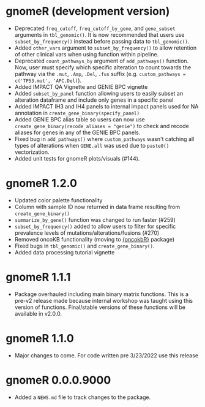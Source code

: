 # gnomeR (development version)

- Deprecated `freq_cutoff`, `freq_cutoff_by_gene`, and `gene_subset` arguments in `tbl_genomic()`. It is now recommended that users use `subset_by_frequency()` instead before passing data to `tbl_genomic()`.
- Added `other_vars` argument to `subset_by_frequency()` to allow retention of other clinical vars when using function within pipeline.
- Deprecated `count_pathways_by` argument of `add_pathways()` function. Now, user must specify which specific alteration to count towards the pathway via the `.mut`, `.Amp`, `.Del`, `.fus` suffix (e.g. `custom_pathways = c('TP53.mut', 'APC.Del)`). 
- Added IMPACT QA Vignette and GENIE BPC vignette
- Added `subset_by_panel` function allowing users to easily subset an alteration dataframe and include only genes in a specific panel
- Added IMPACT IH3 and IH4 panels to internal impact panels used for NA annotation in `create_gene_binary(specify_panel)`
- Added GENIE BPC alias table so users can now use `create_gene_binary(recode_aliases = "genie")` to check and recode aliases for genes in any of the GENIE BPC panels.
- Fixed bug in `add_pathways()` where `custom_pathways` wasn't catching all types of alterations when `GENE.all` was used due to `paste0()` vectorization.
- Added unit tests for gnomeR plots/visuals (#144).

# gnomeR 1.2.0

* Updated color palette functionality
* Column with sample ID now returned in data frame resulting from `create_gene_binary()`
* `summarize_by_gene()` function was changed to run faster (#259)
* `subset_by_frequency()` added to allow users to filter for specific prevalence levels of mutations/alterations/fusions (#270)
* Removed oncoKB functionality (moving to [{oncokbR}](https://github.com/karissawhiting/oncokbR) package)
* Fixed bugs in `tbl_genomic()` and `create_gene_binary()`. 
* Added data processing tutorial vignette 

# gnomeR 1.1.1

* Package overhauled including main binary matrix functions. This is a pre-v2 release made because internal workshop was taught using this version of functions. Final/stable versions of these functions will be available in v2.0.0.

# gnomeR 1.1.0

* Major changes to come. For code written pre 3/23/2022 use this release


# gnomeR 0.0.0.9000

* Added a `NEWS.md` file to track changes to the package.
